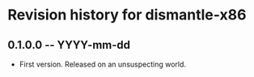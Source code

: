 # Revision history for dismantle-x86

## 0.1.0.0  -- YYYY-mm-dd

* First version. Released on an unsuspecting world.
